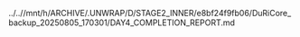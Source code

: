 ../..//mnt/h/ARCHIVE/.UNWRAP/D/STAGE2_INNER/e8bf24f9fb06/DuRiCore_backup_20250805_170301/DAY4_COMPLETION_REPORT.md